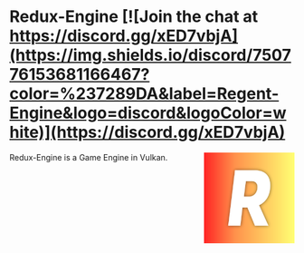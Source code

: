# Redux-Engine [![Join the chat at https://discord.gg/xED7vbjA](https://img.shields.io/discord/750776153681166467?color=%237289DA&label=Regent-Engine&logo=discord&logoColor=white)](https://discord.gg/xED7vbjA)


<img align="right" width="160px" height="160px" src="assets-src/Redux.png">

Redux-Engine is a Game Engine in Vulkan.
